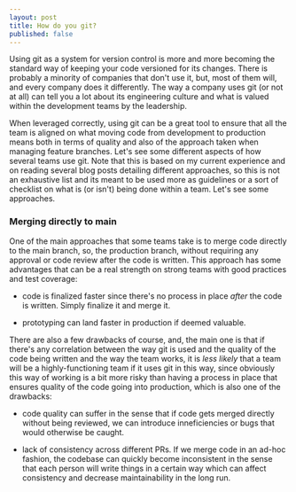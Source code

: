 ```yaml
---
layout: post
title: How do you git?
published: false
---
```

Using git as a system for version control is more and more becoming the standard way of keeping your code versioned for its changes. There is probably a minority of companies that don't use it, but, most of them will, and every company does it differently. The way a company uses git (or not at all) can tell you a lot about its engineering culture and what is valued within the development teams by the leadership.

When leveraged correctly, using git can be a great tool to ensure that all the team is aligned on what moving code from development to production means both in terms of quality and also of the approach taken when managing feature branches. Let's see some different aspects of how several teams use git. Note that this is based on my current experience and on reading several blog posts detailing different approaches, so this is not an exhaustive list and its meant to be used more as guidelines or a sort of checklist on what is (or isn't) being done within a team. Let's see some approaches.

### Merging directly to main 

One of the main approaches that some teams take is to merge code directly to the main branch, so, the production branch, without requiring any approval or code review after the code is written. This approach has some advantages that can be a real strength on strong teams with good practices and test coverage:

- code is finalized faster since there's no process in place _after_ the code is written. Simply finalize it and merge it.

- prototyping can land faster in production if deemed valuable.

There are also a few drawbacks of course, and, the main one is that if there's any correlation between the way git is used and the quality of the code being written and the way the team works, it is _less likely_ that a team will be a highly-functioning team if it uses git in this way, since obviously this way of working is a bit more risky than having a process in place that ensures quality of the code going into production, which is also one of the drawbacks:

- code quality can suffer in the sense that if code gets merged directly without being reviewed, we can introduce inneficiencies or bugs that would otherwise be caught.

- lack of consistency across different PRs. If we merge code in an ad-hoc fashion, the codebase can quickly become inconsistent in the sense that each person will write things in a certain way which can affect consistency and decrease maintainability in the long run.
